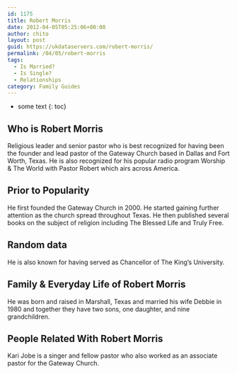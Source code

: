 ```yaml
---
id: 1175
title: Robert Morris
date: 2012-04-05T05:25:06+00:00
author: chito
layout: post
guid: https://ukdataservers.com/robert-morris/
permalink: /04/05/robert-morris
tags:
  - Is Married?
  - Is Single?
  - Relationships
category: Family Guides
---
```


* some text
{: toc}
          
          
## Who is  Robert Morris
                  
                  
                  
Religious leader and senior pastor who is best recognized for having been the founder and lead pastor of the Gateway Church based in Dallas and Fort Worth, Texas. He is also recognized for his popular radio program Worship & The World with Pastor Robert which airs across America. 
                  
                
                
                
## Prior to Popularity 
                  
                  
                  
He first founded the Gateway Church in 2000. He started gaining further attention as the church spread throughout Texas. He then published several books on the subject of religion including The Blessed Life and Truly Free. 
                  
                
                
                
## Random data 
                  
                  
                  
He is also known for having served as Chancellor of The King&#8217;s University. 
                  
                
                
                
## Family & Everyday Life of Robert Morris
                  
                  
                  
He was born and raised in Marshall, Texas and married his wife Debbie in 1980 and together they have two sons, one daughter, and nine grandchildren. 
                  
                
                
                
## People Related With  Robert Morris
                  
                  
                  
Kari Jobe is a singer and fellow pastor who also worked as an associate pastor for the Gateway Church. 
                  
                
              
            
          
          
          
    
    
  
